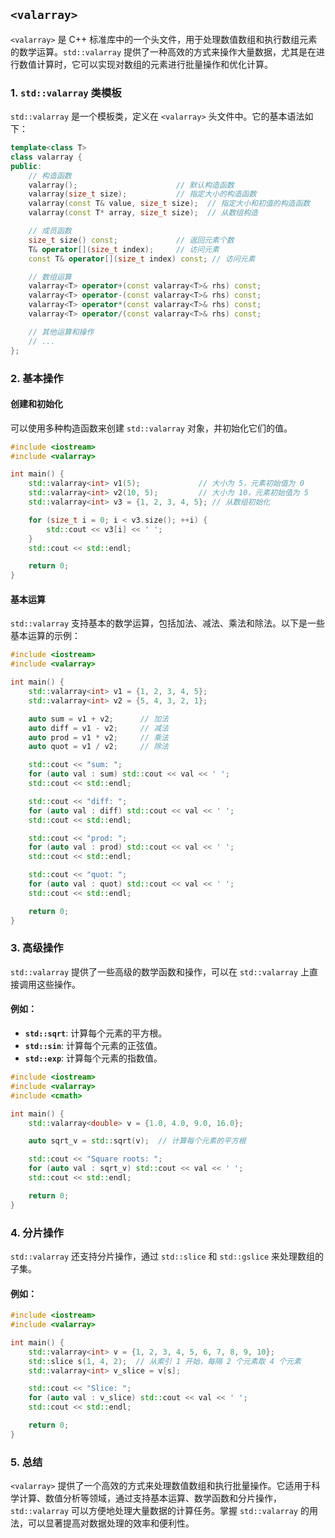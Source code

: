 ## `<valarray>`

`<valarray>` 是 C++ 标准库中的一个头文件，用于处理数值数组和执行数组元素的数学运算。`std::valarray` 提供了一种高效的方式来操作大量数据，尤其是在进行数值计算时，它可以实现对数组的元素进行批量操作和优化计算。

### 1. **`std::valarray` 类模板**

`std::valarray` 是一个模板类，定义在 `<valarray>` 头文件中。它的基本语法如下：

```cpp
template<class T>
class valarray {
public:
    // 构造函数
    valarray();                      // 默认构造函数
    valarray(size_t size);           // 指定大小的构造函数
    valarray(const T& value, size_t size);  // 指定大小和初值的构造函数
    valarray(const T* array, size_t size);  // 从数组构造

    // 成员函数
    size_t size() const;             // 返回元素个数
    T& operator[](size_t index);     // 访问元素
    const T& operator[](size_t index) const; // 访问元素

    // 数组运算
    valarray<T> operator+(const valarray<T>& rhs) const;
    valarray<T> operator-(const valarray<T>& rhs) const;
    valarray<T> operator*(const valarray<T>& rhs) const;
    valarray<T> operator/(const valarray<T>& rhs) const;

    // 其他运算和操作
    // ...
};
```

### 2. **基本操作**

#### **创建和初始化**

可以使用多种构造函数来创建 `std::valarray` 对象，并初始化它们的值。

```cpp
#include <iostream>
#include <valarray>

int main() {
    std::valarray<int> v1(5);             // 大小为 5，元素初始值为 0
    std::valarray<int> v2(10, 5);         // 大小为 10，元素初始值为 5
    std::valarray<int> v3 = {1, 2, 3, 4, 5}; // 从数组初始化

    for (size_t i = 0; i < v3.size(); ++i) {
        std::cout << v3[i] << ' ';
    }
    std::cout << std::endl;

    return 0;
}
```

#### **基本运算**

`std::valarray` 支持基本的数学运算，包括加法、减法、乘法和除法。以下是一些基本运算的示例：

```cpp
#include <iostream>
#include <valarray>

int main() {
    std::valarray<int> v1 = {1, 2, 3, 4, 5};
    std::valarray<int> v2 = {5, 4, 3, 2, 1};

    auto sum = v1 + v2;      // 加法
    auto diff = v1 - v2;     // 减法
    auto prod = v1 * v2;     // 乘法
    auto quot = v1 / v2;     // 除法

    std::cout << "sum: ";
    for (auto val : sum) std::cout << val << ' ';
    std::cout << std::endl;

    std::cout << "diff: ";
    for (auto val : diff) std::cout << val << ' ';
    std::cout << std::endl;

    std::cout << "prod: ";
    for (auto val : prod) std::cout << val << ' ';
    std::cout << std::endl;

    std::cout << "quot: ";
    for (auto val : quot) std::cout << val << ' ';
    std::cout << std::endl;

    return 0;
}
```

### 3. **高级操作**

`std::valarray` 提供了一些高级的数学函数和操作，可以在 `std::valarray` 上直接调用这些操作。

#### **例如：**

- **`std::sqrt`**: 计算每个元素的平方根。
- **`std::sin`**: 计算每个元素的正弦值。
- **`std::exp`**: 计算每个元素的指数值。

```cpp
#include <iostream>
#include <valarray>
#include <cmath>

int main() {
    std::valarray<double> v = {1.0, 4.0, 9.0, 16.0};

    auto sqrt_v = std::sqrt(v);  // 计算每个元素的平方根

    std::cout << "Square roots: ";
    for (auto val : sqrt_v) std::cout << val << ' ';
    std::cout << std::endl;

    return 0;
}
```

### 4. **分片操作**

`std::valarray` 还支持分片操作，通过 `std::slice` 和 `std::gslice` 来处理数组的子集。

#### **例如：**

```cpp
#include <iostream>
#include <valarray>

int main() {
    std::valarray<int> v = {1, 2, 3, 4, 5, 6, 7, 8, 9, 10};
    std::slice s(1, 4, 2);  // 从索引 1 开始，每隔 2 个元素取 4 个元素
    std::valarray<int> v_slice = v[s];

    std::cout << "Slice: ";
    for (auto val : v_slice) std::cout << val << ' ';
    std::cout << std::endl;

    return 0;
}
```

### 5. **总结**

`<valarray>` 提供了一个高效的方式来处理数值数组和执行批量操作。它适用于科学计算、数值分析等领域，通过支持基本运算、数学函数和分片操作，`std::valarray` 可以方便地处理大量数据的计算任务。掌握 `std::valarray` 的用法，可以显著提高对数据处理的效率和便利性。